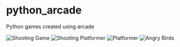 # python_arcade
Python games created using arcade

![Shooting Game](https://github.com/xwillxu/python_arcade/raw/main/images/shooting.png)
![Shooting Platformer](https://raw.githubusercontent.com/xwillxu/python_arcade/main/images/Read_me.png)
![Platformer](https://raw.githubusercontent.com/xwillxu/python_arcade/main/images/Platformer_read_me.PNG)
![Angry Birds](https://raw.githubusercontent.com/xwillxu/python_arcade/main/images/Angry_Birds_read_me.PNG)

